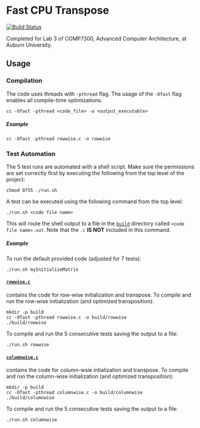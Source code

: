 # Fast CPU Transpose 

[![Build Status][build-status]][build-server]

[build-status]: https://travis-ci.org/Kautenja/fast-cpu-transpose.svg?branch=master
[build-server]: https://travis-ci.org/Kautenja/fast-cpu-transpose

Completed for Lab 3 of COMP7300, Advanced Computer Architecture, at Auburn University.

## Usage

### Compilation

The code uses threads with `-pthread` flag. The usage of the `-Ofast` flag
enables all compile-time optimizations.

```shell
cc -Ofast -pthread <code_file> -o <output_executable>
```

##### Example

```shell
cc -Ofast -pthread rowwise.c -o rowwise
```

### Test Automation

The 5 test runs are automated with a shell script. Make sure the permissions
are set correctly first by executing the following from the top level of the
project:

```shell
chmod 0755 ./run.sh
```

A test can be executed using the following command from the top level:

```shell
./run.sh <code file name>
```

This will route the shell output to a file in the [`build`](./build) directory
called `<code file name>.out`. Note that the `.c` **IS NOT** included in this
command.

##### Example

To run the default provided code (adjusted for 7 tests):

```shell
./run.sh myInitializeMatrix
```

#### [`rowwise.c`](./rowwise.c)

contains the code for row-wise initialization and transpose. To compile and run
the row-wise initialization (and optimized transposition):

```shell
mkdir -p build
cc -Ofast -pthread rowwise.c -o build/rowwise
./build/rowwise
```

To compile and run the 5 consecutive tests saving the output to a file:

```shell
./run.sh rowwise
```

#### [`columnwise.c`](columnwise.c)

contains the code for column-wsie intialization and transpose. To compile and
run the column-wise initialization (and optimized transposition):

```shell
mkdir -p build
cc -Ofast -pthread columnwise.c -o build/columnwise
./build/columnwise
```

To compile and run the 5 consecutive tests saving the output to a file:

```shell
./run.sh columnwise
```

